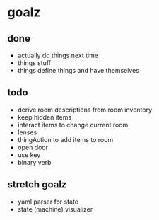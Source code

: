 # goalz

## done
- actually do things next time
- things stuff
- things define things and have themselves

## todo

- derive room descriptions from room inventory
 - keep hidden items
- interact items to change current room
- lenses
- thingAction to add items to room
 - open door
 - use key
 - binary verb

## stretch goalz
- yaml parser for state
- state (machine) visualizer
